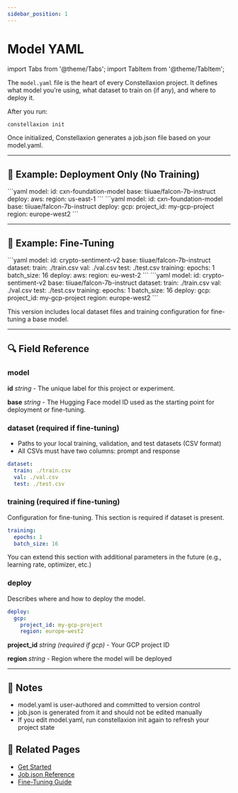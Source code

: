```yaml
---
sidebar_position: 1
---
```

# Model YAML

import Tabs from '@theme/Tabs';
import TabItem from '@theme/TabItem';

The `model.yaml` file is the heart of every Constellaxion project. It defines what model you’re using, what dataset to train on (if any), and where to deploy it.


After you run:
```sh
constellaxion init
```

Once initialized, Constellaxion generates a job.json file based on your model.yaml.

---

## 📂 Example: Deployment Only (No Training)
<Tabs groupId="cloud-provider">
  <TabItem value="aws" label="AWS">
  ```yaml
  model:
    id: cxn-foundation-model
    base: tiiuae/falcon-7b-instruct
  deploy:
    aws:
      region: us-east-1
  ```
  </TabItem>
  <TabItem value="gcp" label="GCP">
  ```yaml
  model:
    id: cxn-foundation-model
    base: tiiuae/falcon-7b-instruct
  deploy:
    gcp:
      project_id: my-gcp-project
      region: europe-west2
  ```
  </TabItem>
</Tabs>

---

## 📂 Example: Fine-Tuning
<Tabs groupId="cloud-provider">
  <TabItem value="aws" label="AWS">
  ```yaml
  model:
    id: crypto-sentiment-v2
    base: tiiuae/falcon-7b-instruct
  dataset:
    train: ./train.csv
    val: ./val.csv
    test: ./test.csv
  training:
    epochs: 1
    batch_size: 16
  deploy:
    aws:
      region: eu-west-2
  ```
  </TabItem>
  <TabItem value="gcp" label="GCP">
  ```yaml
  model:
    id: crypto-sentiment-v2
    base: tiiuae/falcon-7b-instruct
  dataset:
    train: ./train.csv
    val: ./val.csv
    test: ./test.csv
  training:
    epochs: 1
    batch_size: 16
  deploy:
    gcp:
      project_id: my-gcp-project
      region: europe-west2
  ```
  </TabItem>
</Tabs>

This version includes local dataset files and training configuration for fine-tuning a base model.

---

## 🔍 Field Reference

### model
**id** *string* - The unique label for this project or experiment.

**base** *string* - The Hugging Face model ID used as the starting point for deployment or fine-tuning.

### dataset (required if fine-tuning)
- Paths to your local training, validation, and test datasets (CSV format)
- All CSVs must have two columns: prompt and response
```yaml
dataset:
  train: ./train.csv
  val: ./val.csv
  test: ./test.csv
```

### training (required if fine-tuning)
Configuration for fine-tuning. This section is required if dataset is present.
```yaml
training:
  epochs: 1
  batch_size: 16
```
You can extend this section with additional parameters in the future (e.g., learning rate, optimizer, etc.)


### deploy
Describes where and how to deploy the model.
```yaml
deploy:
  gcp:
    project_id: my-gcp-project
    region: europe-west2
```


**project_id** *string (required if gcp)* - Your GCP project ID

**region** *string* - Region where the model will be deployed

---

## 📌 Notes
- model.yaml is user-authored and committed to version control
- job.json is generated from it and should not be edited manually
- If you edit model.yaml, run constellaxion init again to refresh your project state


## 🔗 Related Pages
- [Get Started](https://constellaxion.github.io/index.html)
- [Job.json Reference](https://constellaxion.github.io/job_json.md)
- [Fine-Tuning Guide](https://constellaxion.github.io/fine-tuning-guide)